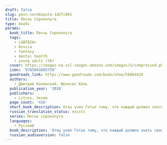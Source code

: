 ```yaml
---
draft: false
slug: pesn-sorokoputa-1d2fc065
title: Песнь Сорокопута
type: books
params:
  book_title: Песнь Сорокопута
  tags:
    - LGBTQIA+
    - Russia
    - fantasy
    - mental health
    - young adult (YA)
  cover: https://images-na.ssl-images-amazon.com/images/S/compressed.photo.goodreads.com/books/1645450275i/59664428.jpg
  isbn: '9785041605759'
  goodreads_link: https://www.goodreads.com/book/show/59664428
  authors:
    - Дмитрий Калинский, Фрэнсис Кель
  publication_year: '2018'
  publishers:
    - Litres, Эксмо
  page_count: '416'
  short_book_description: Отец учил Готье тому, что каждый должен знать свое место в этом мире."Чистокровные правят. Полукровки работают.
  russian_translation_status: exists
  series: Песнь сорокопута
  languages:
    - Русский
  book_description: 'Отец учил Готье тому, что каждый должен знать свое место в этом мире."Чистокровные правят. Полукровки работают. Низшие разрушают".Джером с детства уяснил только одну истину: "Чистокровные празднуют. Полукровки прислуживают. Низшие страдают".Их миры могли никогда не столкнуться, если бы не Скэриэл.'
  russian_audioversion: false
---
```


